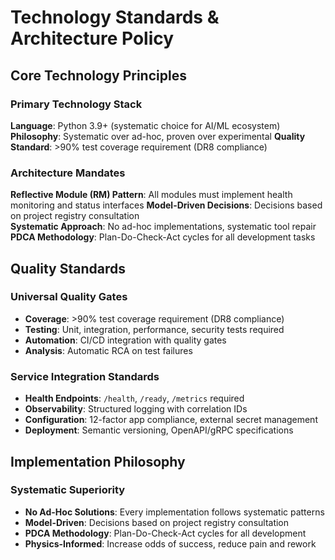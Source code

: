 # Technology Standards & Architecture Policy

## Core Technology Principles

### Primary Technology Stack
**Language**: Python 3.9+ (systematic choice for AI/ML ecosystem)
**Philosophy**: Systematic over ad-hoc, proven over experimental
**Quality Standard**: >90% test coverage requirement (DR8 compliance)

### Architecture Mandates
**Reflective Module (RM) Pattern**: All modules must implement health monitoring and status interfaces
**Model-Driven Decisions**: Decisions based on project registry consultation  
**Systematic Approach**: No ad-hoc implementations, systematic tool repair
**PDCA Methodology**: Plan-Do-Check-Act cycles for all development tasks

## Quality Standards

### Universal Quality Gates
- **Coverage**: >90% test coverage requirement (DR8 compliance)
- **Testing**: Unit, integration, performance, security tests required
- **Automation**: CI/CD integration with quality gates
- **Analysis**: Automatic RCA on test failures

### Service Integration Standards
- **Health Endpoints**: `/health`, `/ready`, `/metrics` required
- **Observability**: Structured logging with correlation IDs
- **Configuration**: 12-factor app compliance, external secret management
- **Deployment**: Semantic versioning, OpenAPI/gRPC specifications

## Implementation Philosophy

### Systematic Superiority
- **No Ad-Hoc Solutions**: Every implementation follows systematic patterns
- **Model-Driven**: Decisions based on project registry consultation
- **PDCA Methodology**: Plan-Do-Check-Act cycles for all development
- **Physics-Informed**: Increase odds of success, reduce pain and rework